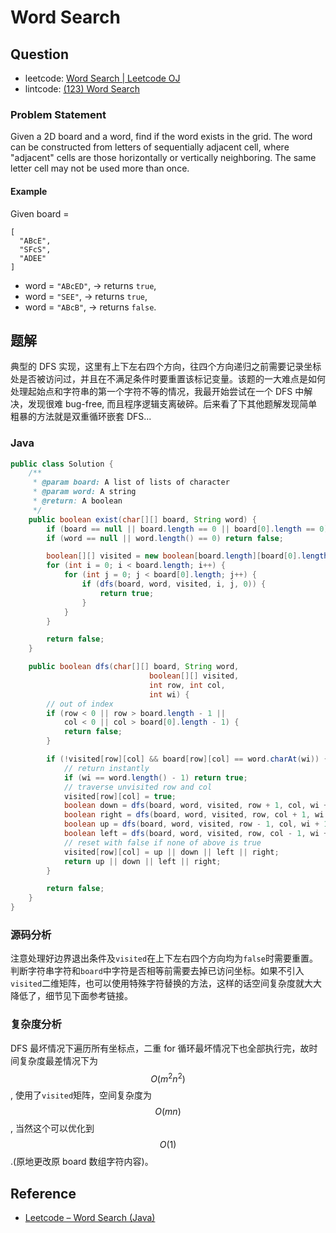 # Word Search

## Question

- leetcode: [Word Search | Leetcode OJ](https://leetcode.com/problems/word-search/)
- lintcode: [(123) Word Search](http://www.lintcode.com/en/problem/word-search/)

### Problem Statement

Given a 2D board and a word, find if the word exists in the grid.
The word can be constructed from letters of sequentially adjacent cell, where "adjacent" cells are those horizontally or vertically neighboring. The same letter cell may not be used more than once.

#### Example

Given board =

```
[
  "ABcE",
  "SFcS",
  "ADEE"
]
```

- word = `"ABcED"`, -&gt; returns `true`,
- word = `"SEE"`, -&gt; returns `true`,
- word = `"ABcB"`, -&gt; returns `false`.

## 题解

典型的 DFS 实现，这里有上下左右四个方向，往四个方向递归之前需要记录坐标处是否被访问过，并且在不满足条件时要重置该标记变量。该题的一大难点是如何处理起始点和字符串的第一个字符不等的情况，我最开始尝试在一个 DFS 中解决，发现很难 bug-free, 而且程序逻辑支离破碎。后来看了下其他题解发现简单粗暴的方法就是双重循环嵌套 DFS...

### Java

```java
public class Solution {
    /**
     * @param board: A list of lists of character
     * @param word: A string
     * @return: A boolean
     */
    public boolean exist(char[][] board, String word) {
        if (board == null || board.length == 0 || board[0].length == 0) return false;
        if (word == null || word.length() == 0) return false;

        boolean[][] visited = new boolean[board.length][board[0].length];
        for (int i = 0; i < board.length; i++) {
            for (int j = 0; j < board[0].length; j++) {
                if (dfs(board, word, visited, i, j, 0)) {
                    return true;
                }
            }
        }

        return false;
    }

    public boolean dfs(char[][] board, String word,
                               boolean[][] visited,
                               int row, int col,
                               int wi) {
        // out of index
        if (row < 0 || row > board.length - 1 ||
            col < 0 || col > board[0].length - 1) {
            return false;
        }

        if (!visited[row][col] && board[row][col] == word.charAt(wi)) {
            // return instantly
            if (wi == word.length() - 1) return true;
            // traverse unvisited row and col
            visited[row][col] = true;
            boolean down = dfs(board, word, visited, row + 1, col, wi + 1);
            boolean right = dfs(board, word, visited, row, col + 1, wi + 1);
            boolean up = dfs(board, word, visited, row - 1, col, wi + 1);
            boolean left = dfs(board, word, visited, row, col - 1, wi + 1);
            // reset with false if none of above is true
            visited[row][col] = up || down || left || right;
            return up || down || left || right;
        }

        return false;
    }
}
```

### 源码分析

注意处理好边界退出条件及`visited`在上下左右四个方向均为`false`时需要重置。判断字符串字符和`board`中字符是否相等前需要去掉已访问坐标。如果不引入`visited`二维矩阵，也可以使用特殊字符替换的方法，这样的话空间复杂度就大大降低了，细节见下面参考链接。

### 复杂度分析

DFS 最坏情况下遍历所有坐标点，二重 for 循环最坏情况下也全部执行完，故时间复杂度最差情况下为 $$O(m^2n^2)$$, 使用了`visited`矩阵，空间复杂度为 $$O(mn)$$, 当然这个可以优化到 $$O(1)$$.(原地更改原 board 数组字符内容)。

## Reference

- [Leetcode – Word Search (Java)](http://www.programcreek.com/2014/06/leetcode-word-search-java/)
